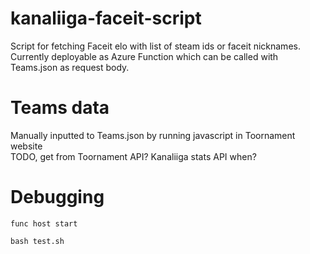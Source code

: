 # kanaliiga-faceit-script
Script for fetching Faceit elo with list of steam ids or faceit nicknames.  
Currently deployable as Azure Function which can be called with Teams.json as request body.

# Teams data
Manually inputted to Teams.json by running javascript in Toornament website  
TODO, get from Toornament API? Kanaliiga stats API when?

# Debugging
```
func host start
```

```
bash test.sh
```
